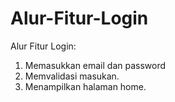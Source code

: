 # Alur-Fitur-Login

Alur Fitur Login:
1. Memasukkan email dan password
2. Memvalidasi masukan.
3. Menampilkan halaman home.
